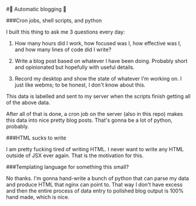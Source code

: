 #:construction: Automatic blogging :construction:

###Cron jobs, shell scripts, and python

I built this thing to ask me 3 questions every day:

1. How many hours did I work, how focused was I, how effective was I, and how many lines of code did I write?

2. Write a blog post based on whatever I have been doing. Probably short and opinionated but hopefully with useful details.

3. Record my desktop and show the state of whatever I'm working on. I just like webms; to be honest, I don't know about this.

This data is labelled and sent to my server when the scripts finish getting all of the above data.

After all of that is done, a cron job on the server (also in this repo) makes this data into nice pretty blog posts. That's gonna be a lot of python, probably.

###HTML sucks to write

I am pretty fucking tired of writing HTML. I never want to write any HTML outside of JSX ever again. That is the motivation for this.

###Templating language for something this small?

No thanks. I'm gonna hand-write a bunch of python that can parse my data and produce HTML that nginx can point to. That way I don't have 
excess and then the entire process of data entry to polished blog output is 100% hand made, which is nice.


